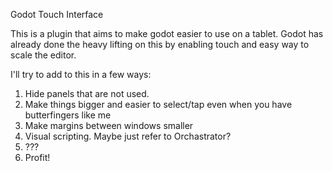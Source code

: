 Godot Touch Interface

This is a plugin that aims to make godot easier to use on a tablet. 
Godot has already done the heavy lifting on this by enabling touch and easy way to scale the editor.


I'll try to add to this in a few ways:

1. Hide panels that are not used.
2. Make things bigger and easier to select/tap even when you have butterfingers like me
3. Make margins between windows smaller
4. Visual scripting. Maybe just refer to Orchastrator?
5. ???
6. Profit!
